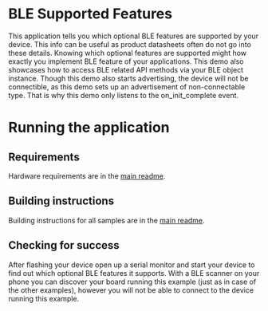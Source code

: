 # BLE Supported Features

This application tells you which optional BLE features are supported by your device. This info can be useful as product datasheets often do not go into these details.
Knowing which optional features are supported might how exactly you implement BLE feature of your applications.
This demo also showcases how to access BLE related API methods via your BLE object instance.
Though this demo also starts advertising, the device will not be connectible, as this demo sets up an advertisement of non-connectable type.
That is why this demo only listens to the on_init_complete event.

# Running the application

## Requirements

Hardware requirements are in the [main readme](https://github.com/ARMmbed/mbed-os-example-ble/blob/master/README.md).

## Building instructions

Building instructions for all samples are in the [main readme](https://github.com/ARMmbed/mbed-os-example-ble/blob/master/README.md).

## Checking for success

After flashing your device open up a serial monitor and start your device to find out which optional BLE features it supports.
With a BLE scanner on your phone you can discover your board running this example (just as in case of the other examples), however you will not be able to connect to the device running this example.
